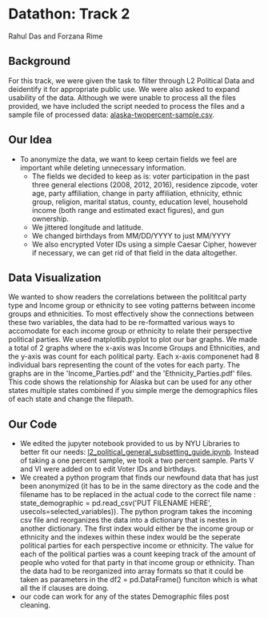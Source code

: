 # Datathon: Track 2
Rahul Das and Forzana Rime

## Background
For this track, we were given the task to filter through L2 Political Data and deidentify it for appropriate public use. We were also asked to expand usability of the data. Although we were unable to process all the files provided, we have included the script needed to process the files and a sample file of processed data: [alaska-twopercent-sample.csv](alaska-twopercent-sample.csv). 

## Our Idea
* To anonymize the data, we want to keep certain fields we feel are important while deleting unnecessary information.
  - The fields we decided to keep as is: voter participation in the past three general elections (2008, 2012, 2016), residence zipcode, voter age, party affiliation, 
change in party affiliation, ethnicity, ethnic group, religion, marital status, county, education level, household income (both range and estimated exact figures), and gun ownership.
  - We jittered longitude and latitude.
  - We changed birthdays from MM/DD/YYYY to just MM/YYYY
  - We also encrypted Voter IDs using a simple Caesar Cipher, however if necessary, we can get rid of that field in the data altogether.

## Data Visualization
We wanted to show readers the correlations between the polititcal party type and Income group or ethnicity to see voting patterns between income groups and ethnicities. To most effectively show the connections between these two variables, the data had to be re-formatted various ways to accomodate for each income group or ethnicity to relate their perspective political parties. We used matplotlib.pyplot to plot our bar graphs. We made a total of 2 graphs where the x-axis was Income Groups and Ethnicities, and the y-axis was count for each political party. Each x-axis componenet had 8 individual bars representing the count of the votes for each party. The graphs are in the 'Income_Parties.pdf' and the 'Ethnicity_Parties.pdf' files. This code shows the relationship for Alaska but can be used for any other states multiple states combined if you simple merge the demographics files of each state and change the filepath. 



## Our Code
* We edited the jupyter notebook provided to us by NYU Libraries to better fit our needs: [l2_political_general_subsetting_guide.ipynb](l2_political_general_subsetting_guide.ipynb). Instead of taking a one percent sample, we took a two percent sample. Parts V and VI were added on to edit Voter IDs and birthdays.
* We created a python program that finds our newfound data that has just been anonymized (it has to be in the same directory as the code and the filename has to be replaced in the actual code to the correct file name : state_demographic = pd.read_csv('PUT FILENAME HERE', usecols=selected_variables)). The python program takes the incoming csv file and reorganizes the data into a dictionary that is nestes in another dictionary. The first index would either be the income group or ethnicity and the indexes within these index would be the seperate political parties for each perspective income or ethnicity. The value for each of the political parties was a count keeping track of the amount of people who voted for that party in that income group or ethnicity. Than the data had to be reorganized into array formats so that it could be taken as parameters in the df2 = pd.DataFrame() funciton which is what all the if clauses are doing. 
* our code can work for any of the states Demographic files post cleaning. 
